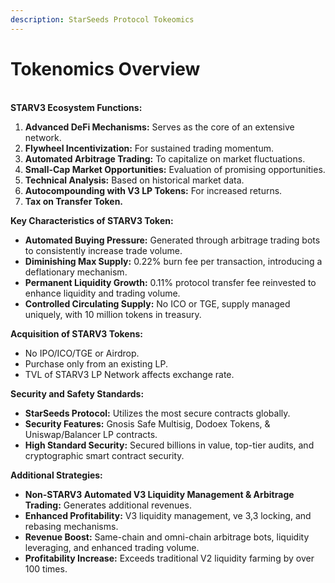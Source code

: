 ```yaml
---
description: StarSeeds Protocol Tokeomics
---
```


# Tokenomics Overview

\
**STARV3 Ecosystem Functions:**

1. **Advanced DeFi Mechanisms:** Serves as the core of an extensive network.
2. **Flywheel Incentivization:** For sustained trading momentum.
3. **Automated Arbitrage Trading:** To capitalize on market fluctuations.
4. **Small-Cap Market Opportunities:** Evaluation of promising opportunities.
5. **Technical Analysis:** Based on historical market data.
6. **Autocompounding with V3 LP Tokens:** For increased returns.
7. **Tax on Transfer Token.**

**Key Characteristics of STARV3 Token:**

* **Automated Buying Pressure:** Generated through arbitrage trading bots to consistently increase trade volume.
* **Diminishing Max Supply:** 0.22% burn fee per transaction, introducing a deflationary mechanism.
* **Permanent Liquidity Growth:** 0.11% protocol transfer fee reinvested to enhance liquidity and trading volume.
* **Controlled Circulating Supply:** No ICO or TGE, supply managed uniquely, with 10 million tokens in treasury.

**Acquisition of STARV3 Tokens:**

* No IPO/ICO/TGE or Airdrop.
* Purchase only from an existing LP.
* TVL of STARV3 LP Network affects exchange rate.

**Security and Safety Standards:**

* **StarSeeds Protocol:** Utilizes the most secure contracts globally.
* **Security Features:** Gnosis Safe Multisig, Dodoex Tokens, & Uniswap/Balancer LP contracts.
* **High Standard Security:** Secured billions in value, top-tier audits, and cryptographic smart contract security.

**Additional Strategies:**

* **Non-STARV3 Automated V3 Liquidity Management & Arbitrage Trading:** Generates additional revenues.
* **Enhanced Profitability:** V3 liquidity management, ve 3,3 locking, and rebasing mechanisms.
* **Revenue Boost:** Same-chain and omni-chain arbitrage bots, liquidity leveraging, and enhanced trading volume.
* **Profitability Increase:** Exceeds traditional V2 liquidity farming by over 100 times.
